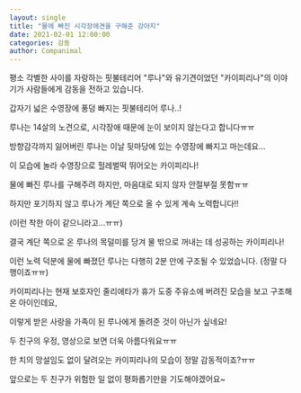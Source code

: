 ```yaml
---
layout: single
title: "물에 빠진 시각장애견을 구해준 강아지"
date: 2021-02-01 12:00:00
categories: 감동
author: Companimal
---
```


평소 각별한 사이를 자랑하는 핏불테리어 "루나"와 유기견이었던 "카이피리나"의 이야기가 사람들에게 감동을 전하고 있습니다.

갑자기 넓은 수영장에 풍덩 빠지는 핏불테리어 루나..!

루나는 14살의 노견으로, 시각장애 때문에 눈이 보이지 않는다고 합니다ㅠㅠ

방향감각까지 잃어버린 루나는 이날 뒷마당에 있는 수영장에 빠지고 마는데요...

이 모습에 놀라 수영장으로 헐레벌떡 뛰어오는 카이피리나!

물에 빠진 루나를 구해주려 하지만, 마음대로 되지 않자 안절부절 못함ㅠㅠ

하지만 포기하지 않고 루나가 계단 쪽으로 올 수 있게 계속 노력합니다!!

(이런 착한 아이 같으니라고...ㅠㅠ)

결국 계단 쪽으로 온 루나의 목덜미를 당겨 물 밖으로 꺼내는 데 성공하는 카이피리나!

이런 노력 덕분에 물에 빠졌던 루나는 다행히 2분 만에 구조될 수 있었습니다. (정말 다행이죠ㅠㅠ)

카이피리나는 현재 보호자인 줄리에타가 휴가 도중 주유소에 버려진 모습을 보고 구조해 온 아이인데요,

이렇게 받은 사랑을 가족이 된 루나에게 돌려준 것이 아닌가 싶네요!

두 친구의 우정, 영상으로 보면 더욱 아름다워요ㅠㅠ

[](https://www.facebook.com/julieta.firpo/posts/10221994111814426)

한 치의 망설임도 없이 달려오는 카이피리나의 모습이 정말 감동적이죠?ㅠㅠ

앞으로는 두 친구가 위험한 일 없이 평화롭기만을 기도해야겠어요~
